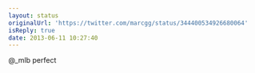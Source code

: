 ```yaml
---
layout: status
originalUrl: 'https://twitter.com/marcgg/status/344400534926680064'
isReply: true
date: 2013-06-11 10:27:40
---
```


@_mlb perfect
